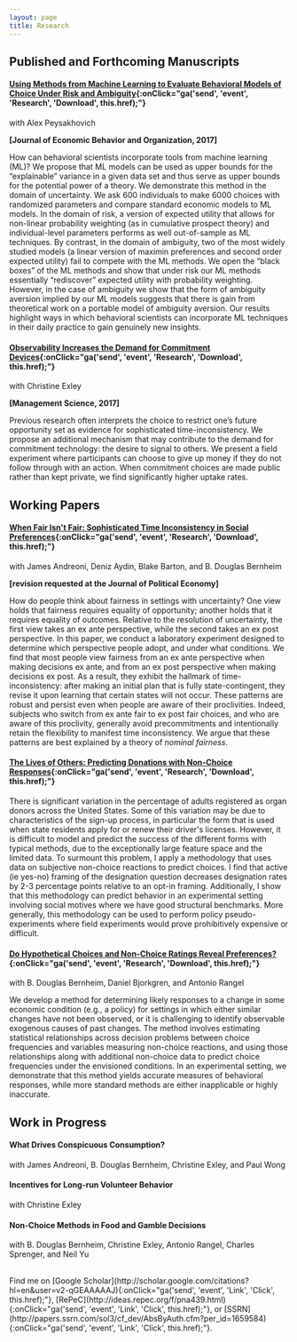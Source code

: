 ```yaml
---
layout: page
title: Research
---
```


## Published and Forthcoming Manuscripts

#### [Using Methods from Machine Learning to Evaluate Behavioral Models of Choice Under Risk and Ambiguity](http://bit.ly/ML-risk-paper-ssrn){:onClick="ga('send', 'event', 'Research', 'Download', this.href);"}

with Alex Peysakhovich 

**[Journal of Economic Behavior and Organization, 2017]**

How can behavioral scientists incorporate tools from machine learning (ML)? We propose that ML models can be used as upper bounds for the “explainable” variance in a given data set and thus serve as upper bounds for the potential power of a theory. We demonstrate this method in the domain of uncertainty. We ask 600 individuals to make 6000 choices with randomized parameters and compare standard economic models to ML models. In the domain of risk, a version of expected utility that allows for non-linear probability weighting (as in cumulative prospect theory) and individual-level parameters performs as well out-of-sample as ML techniques. By contrast, in the domain of ambiguity, two of the most widely studied models (a linear version of maximin preferences and second order expected utility) fail to compete with the ML methods. We open the “black boxes” of the ML methods and show that under risk our ML methods essentially “rediscover” expected utility with probability weighting. However, in the case of ambiguity we show that the form of ambiguity aversion implied by our ML models suggests that there is gain from theoretical work on a portable model of ambiguity aversion. Our results highlight ways in which behavioral scientists can incorporate ML techniques in their daily practice to gain genuinely new insights.

#### [Observability Increases the Demand for Commitment Devices](http://bit.ly/commitment-paper-ssrn){:onClick="ga('send', 'event', 'Research', 'Download', this.href);"} 

with Christine Exley

**\[Management Science, 2017\]**

Previous research often interprets the choice to restrict one’s future opportunity set as evidence for sophisticated time-inconsistency. We propose an additional mechanism that may contribute to the demand for commitment technology: the desire to signal to others. We present a field experiment where participants can choose to give up money if they do not follow through with an action. When commitment choices are made public rather than kept private, we find significantly higher uptake rates.

## Working Papers

#### [When Fair Isn't Fair: Sophisticated Time Inconsistency in Social Preferences](http://bit.ly/fairness-paper-ssrn){:onClick="ga('send', 'event', 'Research', 'Download', this.href);"}

with James Andreoni, Deniz Aydin, Blake Barton, and B. Douglas Bernheim 

**[revision requested at  the Journal of Political Economy]**

How do people think about fairness in settings with uncertainty? One view holds that fairness requires equality of opportunity; another holds that it requires equality of outcomes. Relative to the resolution of uncertainty, the first view takes an ex ante perspective, while the second takes an ex post perspective. In this paper, we conduct a laboratory experiment designed to determine which perspective people adopt, and under what conditions. We find that most people view fairness from an ex ante perspective when making decisions ex ante, and from an ex post perspective when making decisions ex post. As a result, they exhibit the hallmark of time-inconsistency: after making an initial plan that is fully state-contingent, they revise it upon learning that certain states will not occur. These patterns are robust and persist even when people are aware of their proclivities. Indeed, subjects who switch from ex ante fair to ex post fair choices, and who are aware of this proclivity, generally avoid precommitments and intentionally retain the flexibility to manifest time inconsistency. We argue that these patterns are best explained by a theory of *nominal fairness*.


#### [The Lives of Others: Predicting Donations with Non-Choice Responses](http://bit.ly/donations-paper-ssrn){:onClick="ga('send', 'event', 'Research', 'Download', this.href);"} 

There is significant variation in the percentage of adults registered as organ donors across the United States. Some of this variation may be due to characteristics of the sign-up process, in particular the form that is used when state residents apply for or renew their driver's licenses. However, it is difficult to model and predict the success of the different forms with typical methods, due to the exceptionally large feature space and the limited data. To surmount this problem, I apply a methodology that uses data on subjective non-choice reactions to predict choices. I find that active (ie yes-no) framing of the designation question decreases designation rates by 2-3 percentage points relative to an opt-in framing. Additionally, I show that this methodology can predict behavior in an experimental setting involving social motives where we have good structural benchmarks. More generally, this methodology can be used to perform policy pseudo-experiments where field experiments would prove prohibitively expensive or difficult. 

#### [Do Hypothetical Choices and Non-Choice Ratings Reveal Preferences?](http://bit.ly/non-choice-paper-ssrn){:onClick="ga('send', 'event', 'Research', 'Download', this.href);"} 

with B. Douglas Bernheim, Daniel Bjorkgren, and Antonio Rangel

We develop a method for determining likely responses to a change in some economic condition (e.g., a policy) for settings in which either similar changes have not been observed, or it is challenging to identify observable exogenous causes of past changes. The method involves estimating statistical relationships across decision problems between choice frequencies and variables measuring non-choice reactions, and using those relationships along with additional non-choice data to predict choice frequencies under the envisioned conditions. In an experimental setting, we demonstrate that this method yields accurate measures of behavioral responses, while more standard methods are either inapplicable or highly inaccurate.


## Work in Progress

#### What Drives Conspicuous Consumption? 
with James Andreoni, B. Douglas Bernheim, Christine Exley, and Paul Wong

#### Incentives for Long-run Volunteer Behavior
with Christine Exley

#### Non-Choice Methods in Food and Gamble Decisions
with B. Douglas Bernheim, Christine Exley, Antonio Rangel, Charles Sprenger, and Neil Yu

<br>
Find me on [Google Scholar](http://scholar.google.com/citations?hl=en&user=v2-qGEAAAAAJ){:onClick="ga('send', 'event', 'Link', 'Click', this.href);"}, [RePeC](http://ideas.repec.org/f/pna439.html){:onClick="ga('send', 'event', 'Link', 'Click', this.href);"}, or [SSRN](http://papers.ssrn.com/sol3/cf_dev/AbsByAuth.cfm?per_id=1659584){:onClick="ga('send', 'event', 'Link', 'Click', this.href);"}.

